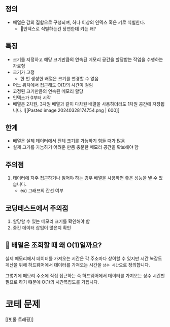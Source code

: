 ## 정의
- 배열은 값의 집합으로 구성되며, 하나 이상의 인덱스 혹은 키로 식별한다.
	- 🤔인덱스로 식별하는건 당연한데 키는 왜?


## 특징

- 크기를 지정하고 해당 크기만큼의 연속된 메모리 공간을 할당받는 작업을 수행하는 자료형
- 크기가 고정
	- 한 번 생성한 배열은 크기를 변경할 수 없음
- 어느 위치에서 접근해도 O(1)의 시간이 걸림
- 고정된 크기만큼의 연속된 메모리 할당
- 인덱스가 0부터 시작
- 배열은 2차원, 3차원 배열과 같이 다차원 배열을 사용하더라도 1차원 공간에 저장됩니다.
![[Pasted image 20240328174754.png | 600]]


## 한계
- 배열은 실제 데이터에서 전체 크기를 가늠하기 힘들 때가 많음
- 실제 크기를 가늠하기 어려운 만큼 충분한 메모리 공간을 확보해야 함

## 주의점 
1. 데이터에 자주 접근하거나 읽어야 하는 경우 배열을 사용하면 좋은 성능을 낼 수 있습니다. 
	 - ex) 그래프의 간선 여부

## 코딩테스트에서 주의점
1. 할당할 수 있는 메모리 크기를 확인해야 함
2. 중간 데이터 삽입이 많은지 확인

## 🤔 배열은 조회할 때 왜 O(1)일까요?
실제 메모리에서 데이터를 가져오는 시간은 각 주소마다 상이할 수 있지만 시간 복잡도 계산을 위해 하드웨어에서 데이터를 가져오는 시간을 `상수 시간`으로 정의합니다. 

그렇기에 메모리 주소에 직접 접근하는 즉 하드웨어에서 데이터를 가져오는 상수 시간만 필요로 하기 떄문에 O(1)의 시간복잡도를 가집니다.





# 코테 문제

[[빗물 트래핑]]
